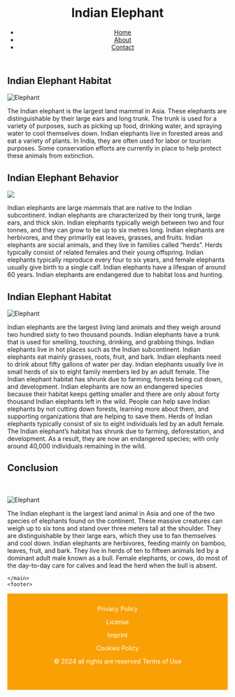 <!DOCTYPE html>
<html lang="en">
<head>
    <meta charset="UTF-8">
    <meta name="viewport" content="width=device-width, initial-scale=1.0">
    <title>Responsive webpage</title>
</head>
<style>

body {
    font-family: Arial, sans-serif;
    margin: 0;
    padding: 0;
    line-height: 1.6;
    background-color:black;
    color:white;
}

header {
    background: #f9a004;;
    color: #fff;
    padding: 1rem;
    text-align: center;
}

nav ul {
    list-style-type: none;
    padding: 0;
}

nav ul li {
    display: inline;
    margin-right: 1rem;
}

nav ul li a {
    color: #fff;
    text-decoration: none;
}
nav ul li a:hover{
background-color:#ffedaf;
padding:7px;
border-radius:5px;
color:black;
}

main {
    padding: 1rem;
}

.blog-post {
    margin-bottom: 2rem;
}

.blog-post img {
    max-width: 100%;
    height: 300px;
    display: block;
}

footer {
  
    color: #fff;
    text-align: center;
    padding: 1rem;
}

h1 {
    font-size: 1.75rem;
}

h2 {
    font-size: 1.5rem;
}

p {
    font-size: 1rem;
}
.foot{
height:180px;
background-color:#f9a004;
color:white;
padding:20px;
line-height:30px;
cursor:pointer;
text-align:center;
position:relative;
}
#f1:hover{
color:lightgrey;
padding:10px;
}
#f2:hover{
color:lightgrey;
padding:10px;
}
#f3:hover{
color:lightgrey;
padding:10px;
}
#f4:hover{
color:lightgrey;
padding:10px;
}
#f5:hover{
color:lightgrey;
padding:10px;
}

@media (min-width: 600px) {
    header {
        padding: 1.5rem;
    }

    h1 {
        font-size: 2rem;
    }

    h2 {
        font-size: 1.75rem;
    }

    p {
        font-size: 1.125rem;
    }

    .blog-post {
        display: flex;
        flex-direction: column;
        align-items: center;
    }
}

@media (min-width: 1024px) {
    header {
        display: flex;
        justify-content: space-between;
        align-items: center;
    }
    nav ul {
        display: flex;
    }
    nav ul li {
        display: block;
        margin-right: 2rem;
    }
    main {
        display: flex;
        flex-direction: row;
        flex-wrap: wrap;
        gap: 2rem;
    }
    .blog-post {
        flex: 1;
        max-width: calc(50% - 1rem);
    }
    h1 {
        font-size: 2.5rem;
    }
    h2 {
        font-size: 2rem;
    }
    p {
        font-size: 1.25rem;
    }
}
</style>
<body>
    <header>
        <h1>Indian Elephant</h1>
        <nav>
            <ul>
                <li><a href="#">Home</a></li>
                <li><a href="#">About</a></li>
                <li><a href="#">Contact</a></li>
            </ul>
        </nav>
    </header>
    <main>
        <section class="blog-post">
            <h2>Indian Elephant Habitat</h2>
<img src="https://media.istockphoto.com/id/1138828533/photo/thailand-elephants-background.jpg?s=612x612&w=0&k=20&c=X8X4pKe79WSKtoKApUcosdS869rBhoJqzzJfmMcsbtg=" alt="Elephant">
            <p>The Indian elephant is the largest land mammal in Asia. These elephants are distinguishable by their large ears and long trunk. The trunk is used for a variety of purposes, such as picking up food, drinking water, and spraying water to cool themselves down. Indian elephants live in forested areas and eat a variety of plants. In India, they are often used for labor or tourism purposes. Some conservation efforts are currently in place to help protect these animals from extinction.</p>
        </section>
        <section class="blog-post">
            <h2>Indian Elephant Behavior</h2>
<img src="https://media.istockphoto.com/id/1921338606/photo/majestic-elephant-in-vibrant-jungle.jpg?s=612x612&w=0&k=20&c=iZWZYfcX_CehKLZgOpiSaJtlc3X_52ABoSYg2BpZBGM=">
            <p>Indian elephants are large mammals that are native to the Indian subcontinent. Indian elephants are characterized by their long trunk, large ears, and thick skin. Indian elephants typically weigh between two and four tonnes, and they can grow to be up to six metres long. Indian elephants are herbivores, and they primarily eat leaves, grasses, and fruits. Indian elephants are social animals, and they live in families called “herds”. Herds typically consist of related females and their young offspring. Indian elephants typically reproduce every four to six years, and female elephants usually give birth to a single calf. Indian elephants have a lifespan of around 60 years. Indian elephants are endangered due to habitat loss and hunting.</p>
</section>
<section class="blog-post">
        <h2>Indian Elephant Habitat </h2>
 <img src="https://media.istockphoto.com/id/1515608413/photo/majestic-asian-elephant-strolling-through-the-enchanting-forest.jpg?s=612x612&w=0&k=20&c=tQ8nSf4qFAigrI7HJ121Y-S6LR6FDmww_hqwhmzlyMk=" alt="Elephant">
<p>Indian elephants are the largest living land animals and they weigh around two hundred sixty to two thousand pounds. Indian elephants have a trunk that is used for smelling, touching, drinking, and grabbing things. Indian elephants live in hot places such as the Indian subcontinent. Indian elephants eat mainly grasses, roots, fruit, and bark. Indian elephants need to drink about fifty gallons of water per day. Indian elephants usually live in small herds of six to eight family members led by an adult female. The Indian elephant habitat has shrunk due to farming, forests being cut down, and development. Indian elephants are now an endangered species because their habitat keeps getting smaller and there are only about forty thousand Indian elephants left in the wild. People can help save Indian elephants by not cutting down forests, learning more about them, and supporting organizations that are helping to save them. Herds of Indian elephants typically consist of six to eight individuals led by an adult female. The Indian elephant’s habitat has shrunk due to farming, deforestation, and development. As a result, they are now an endangered species; with only around 40,000 individuals remaining in the wild.</p> </section>
<section class="blog-post">
<h2>Conclusion </h2><br><br>
 <img src="https://media.istockphoto.com/id/625905688/photo/wild-elephant-in-the-river-image-contains-grain-and-noise.jpg?s=612x612&w=0&k=20&c=Lrnr_7B46jRxBbHvD_fngJzUisExlvSs4ZD5Wzu-DcY=" alt="Elephant">
<p>The Indian elephant is the largest land animal in Asia and one of the two species of elephants found on the continent. These massive creatures can weigh up to six tons and stand over three meters tall at the shoulder. They are distinguishable by their large ears, which they use to fan themselves and cool down. Indian elephants are herbivores, feeding mainly on bamboo, leaves, fruit, and bark. They live in herds of ten to fifteen animals led by a dominant adult male known as a bull. Female elephants, or cows, do most of the day-to-day care for calves and lead the herd when the bull is absent. </p>
        </section>

    </main>
    <footer>
<div class="foot">
<div id="f1">Privacy Policy </div>
<div id="f2">License </div>
<div id="f3">Imprint </div>
<div id="f4">Cookies Policy </div>
<div id="f5">© 2024 all rights are reserved Terms of Use </div>
</div>
    </footer>
</body>
</html>
